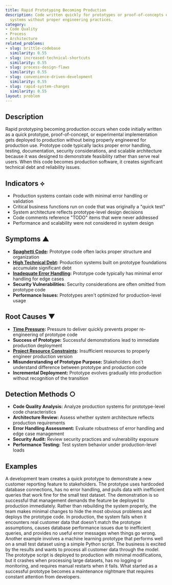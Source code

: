 ```yaml
---
title: Rapid Prototyping Becoming Production
description: Code written quickly for prototypes or proof-of-concepts ends up in production
  systems without proper engineering practices.
category:
- Code Quality
- Process
- Architecture
related_problems:
- slug: brittle-codebase
  similarity: 0.55
- slug: increased-technical-shortcuts
  similarity: 0.55
- slug: process-design-flaws
  similarity: 0.55
- slug: convenience-driven-development
  similarity: 0.55
- slug: rapid-system-changes
  similarity: 0.55
layout: problem
---
```


## Description

Rapid prototyping becoming production occurs when code initially written as a quick prototype, proof-of-concept, or experimental implementation gets deployed to production without being properly engineered for production use. Prototype code typically lacks proper error handling, testing, documentation, security considerations, and scalable architecture because it was designed to demonstrate feasibility rather than serve real users. When this code becomes production software, it creates significant technical debt and reliability issues.

## Indicators ⟡

- Production systems contain code with minimal error handling or validation
- Critical business functions run on code that was originally a "quick test"
- System architecture reflects prototype-level design decisions
- Code comments reference "TODO" items that were never addressed
- Performance and scalability were not considered in system design

## Symptoms ▲

- **[Spaghetti Code](spaghetti-code.md):** Prototype code often lacks proper structure and organization
- **[High Technical Debt](high-technical-debt.md):** Production systems built on prototype foundations accumulate significant debt
- **[Inadequate Error Handling](inadequate-error-handling.md):** Prototype code typically has minimal error handling for edge cases
- **Security Vulnerabilities:** Security considerations are often omitted from prototype code
- **Performance Issues:** Prototypes aren't optimized for production-level usage

## Root Causes ▼

- **[Time Pressure](time-pressure.md):** Pressure to deliver quickly prevents proper re-engineering of prototype code
- **Success of Prototype:** Successful demonstrations lead to immediate production deployment
- **[Project Resource Constraints](project-resource-constraints.md):** Insufficient resources to properly engineer production version
- **Misunderstanding of Prototype Purpose:** Stakeholders don't understand difference between prototype and production code
- **Incremental Deployment:** Prototype evolves gradually into production without recognition of the transition

## Detection Methods ○

- **Code Quality Analysis:** Analyze production systems for prototype-level code characteristics
- **Architecture Review:** Assess whether system architecture reflects production requirements
- **Error Handling Assessment:** Evaluate robustness of error handling and edge case management
- **Security Audit:** Review security practices and vulnerability exposure
- **Performance Testing:** Test system behavior under production-level loads

## Examples

A development team creates a quick prototype to demonstrate a new customer reporting feature to stakeholders. The prototype uses hardcoded database connections, has no error handling, and pulls data with inefficient queries that work fine for the small test dataset. The demonstration is so successful that management demands the feature be deployed to production immediately. Rather than rebuilding the system properly, the team makes minimal changes to hide the most obvious problems and deploys the prototype code. In production, the system fails when it encounters real customer data that doesn't match the prototype assumptions, causes database performance issues due to inefficient queries, and provides no useful error messages when things go wrong. Another example involves a machine learning prototype that performs well on a small test dataset using a simple Python script. The business is excited by the results and wants to process all customer data through the model. The prototype script is deployed to production with minimal modifications, but it crashes when processing large datasets, has no logging or monitoring, and requires manual restarts when it fails. What started as a successful prototype becomes a maintenance nightmare that requires constant attention from developers.